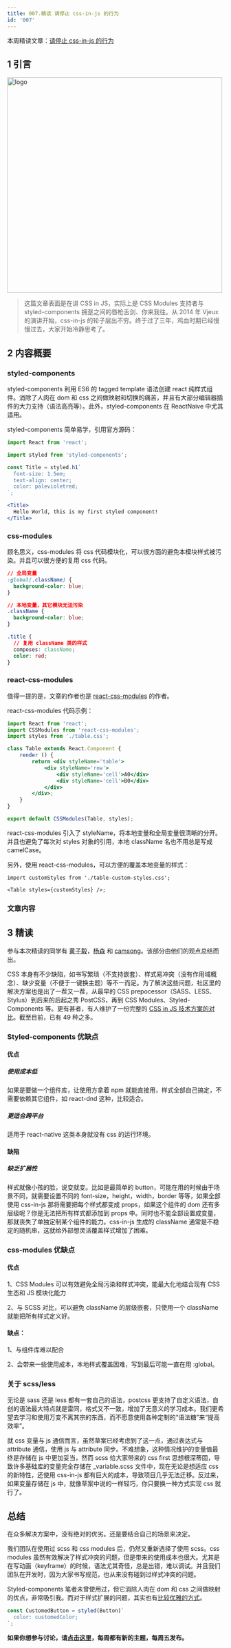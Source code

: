 ```yaml
---
title: 007.精读 请停止 css-in-js 的行为
id: '007'
---
```


本周精读文章：[请停止 css-in-js 的行为](https://hackernoon.com/stop-using-css-in-javascript-for-web-development-fa32fb873dcc)

## 1 引言

<img src="/assets/7/css-in-js.png" alt="logo" width="500" />

> 这篇文章表面是在讲 CSS in JS，实际上是 CSS Modules 支持者与 styled-components 拥趸之间的唇枪舌剑、你来我往。从 2014 年 Vjeux 的演讲开始，css-in-js 的轮子层出不穷。终于过了三年，鸡血时期已经慢慢过去，大家开始冷静思考了。

## 2 内容概要

### styled-components

styled-components 利用 ES6 的 tagged template 语法创建 react 纯样式组件。消除了人肉在 dom 和 css 之间做映射和切换的痛苦，并且有大部分编辑器插件的大力支持（语法高亮等）。此外，styled-components 在 ReactNaive 中尤其适用。

styled-components 简单易学，引用官方源码：

```jsx
import React from 'react';

import styled from 'styled-components';

const Title = styled.h1`
  font-size: 1.5em;
  text-align: center;
  color: palevioletred;
`;

<Title>
  Hello World, this is my first styled component!
</Title>
```

### css-modules

顾名思义，css-modules 将 css 代码模块化，可以很方面的避免本模块样式被污染。并且可以很方便的复用 css 代码。

```css
// 全局变量
:global(.className) {
  background-color: blue;
}

// 本地变量，其它模块无法污染
.className {
  background-color: blue;
}

.title {
  // 复用 className 类的样式
  composes: className;
  color: red;
}
```

### react-css-modules

值得一提的是，文章的作者也是 [react-css-modules](https://github.com/gajus/react-css-modules) 的作者。

react-css-modules 代码示例：

```jsx
import React from 'react';
import CSSModules from 'react-css-modules';
import styles from './table.css';

class Table extends React.Component {
    render () {
        return <div styleName='table'>
            <div styleName='row'>
                <div styleName='cell'>A0</div>
                <div styleName='cell'>B0</div>
            </div>
        </div>;
    }
}

export default CSSModules(Table, styles);
```

react-css-modules 引入了 styleName，将本地变量和全局变量很清晰的分开。并且也避免了每次对 styles 对象的引用，本地 className 名也不用总是写成 camelCase。

另外，使用 react-css-modules，可以方便的覆盖本地变量的样式：

```plain
import customStyles from './table-custom-styles.css';

<Table styles={customStyles} />;
```

### 文章内容

## 3 精读

参与本次精读的同学有 [黄子毅](https://www.zhihu.com/people/huang-zi-yi-83/answers)，[杨森](https://www.zhihu.com/people/yangsen/answers) 和 [camsong](https://www.zhihu.com/people/camsong/answers)。该部分由他们的观点总结而出。

CSS 本身有不少缺陷，如书写繁琐（不支持嵌套）、样式易冲突（没有作用域概念）、缺少变量（不便于一键换主题）等不一而足。为了解决这些问题，社区里的解决方案也是出了一茬又一茬，从最早的 CSS prepocessor（SASS、LESS、Stylus）到后来的后起之秀 PostCSS，再到 CSS Modules、Styled-Components 等。更有甚者，有人维护了一份完整的 [CSS in JS 技术方案的对比](https://github.com/MicheleBertoli/css-in-js)。截至目前，已有 49 种之多。

### Styled-components 优缺点

#### 优点

##### 使用成本低

如果是要做一个组件库，让使用方拿着 npm 就能直接用，样式全部自己搞定，不需要依赖其它组件，如 react-dnd 这种，比较适合。

##### 更适合跨平台

适用于 react-native 这类本身就没有 css 的运行环境。

#### 缺陷

##### 缺乏扩展性

样式就像小孩的脸，说变就变。比如是最简单的 button，可能在用的时候由于场景不同，就需要设置不同的 font-size，height，width，border 等等，如果全部使用 css-in-js 那将需要把每个样式都变成 props，如果这个组件的 dom 还有多层级呢？你是无法把所有样式都添加到 props 中。同时也不能全部设置成变量，那就丧失了单独定制某个组件的能力。css-in-js 生成的 className 通常是不稳定的随机串，这就给外部想灵活覆盖样式增加了困难。

### css-modules 优缺点

#### 优点

1、CSS Modules 可以有效避免全局污染和样式冲突，能最大化地结合现有 CSS 生态和 JS 模块化能力

2、与 SCSS 对比，可以避免 className 的层级嵌套，只使用一个 className 就能把所有样式定义好。

#### 缺点：

1、与组件库难以配合

2、会带来一些使用成本，本地样式覆盖困难，写到最后可能一直在用 :global。


### 关于 scss/less 

无论是 sass 还是 less 都有一套自己的语法，postcss 更支持了自定义语法，自创的语法最大特点就是雷同，格式又不一致，增加了无意义的学习成本。我们更希望去学习和使用万变不离其宗的东西，而不愿意使用各种定制的“语法糖”来“提高效率”。

就 css 变量与 js 通信而言，虽然草案已经考虑到了这一点，通过表达式与 attribute 通信，使用 js 与 attribute 同步。不难想象，这种情况维护的变量值最终是存储在 js 中更加妥当，然而 scss 给大家带来的 css first 思想根深蒂固，导致许多基础库的变量完全存储在 _variable.scss 文件中，现在无论是想适应 css 的新特性，还使用 css-in-js 都有巨大的成本，导致项目几乎无法迁移。反过来，如果变量存储在 js 中，就像草案中说的一样轻巧，你只要换一种方式实现 css 就行了。

## 总结

在众多解决方案中，没有绝对的优劣。还是要结合自己的场景来决定。

我们团队在使用过 scss 和 css modules 后，仍然又重新选择了使用 scss。css modules 虽然有效解决了样式冲突的问题，但是带来的使用成本也很大。尤其是在写动画（keyframe）的时候，语法尤其奇怪，总是出错，难以调试。并且我们团队在开发时，因为大家书写规范，也从来没有碰到过样式冲突的问题。

Styled-components 笔者未曾使用过，但它消除人肉在 dom 和 css 之间做映射的优点，非常吸引我。而对于样式扩展的问题，其实也有[比较优雅的方式](https://github.com/styled-components/styled-components#user-content-overriding-component-styles)。

```jsx
const CustomedButton = styled(Button)`
  color: customedColor;
`;
```

**如果你想参与讨论，请[点击这里](https://github.com/dt-fe/weekly)，每周都有新的主题，每周五发布。**
